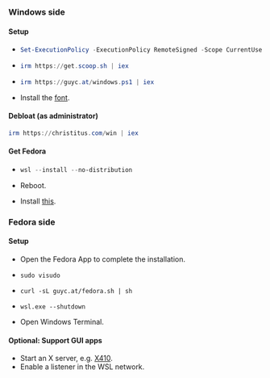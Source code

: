 ### Windows side

#### Setup

- ```powershell
  Set-ExecutionPolicy -ExecutionPolicy RemoteSigned -Scope CurrentUser
  ```

- ```powershell
  irm https://get.scoop.sh | iex
  ```

- ```powershell
  irm https://guyc.at/windows.ps1 | iex
  ```

- Install the [font](./Assets/JuliaMono/).

#### Debloat (as administrator)

```powershell
irm https://christitus.com/win | iex
```

#### Get Fedora

- ```powershell
  wsl --install --no-distribution
  ```

- Reboot.

- Install [this](https://apps.microsoft.com/detail/9npcp8drchsn).

### Fedora side

#### Setup

- Open the Fedora App to complete the installation.

- ```shell
  sudo visudo
  ```

- ```shell
  curl -sL guyc.at/fedora.sh | sh
  ```

- ```shell
  wsl.exe --shutdown
  ```

- Open Windows Terminal.

#### Optional: Support GUI apps

- Start an X server, e.g. [X410](https://x410.dev/download/).
- Enable a listener in the WSL network.
